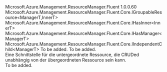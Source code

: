 <Type Name="IIndependentChildResource&lt;ManagerT,InnerT&gt;" FullName="Microsoft.Azure.Management.ResourceManager.Fluent.Core.IIndependentChildResource&lt;ManagerT,InnerT&gt;">
  <TypeSignature Language="C#" Value="public interface IIndependentChildResource&lt;ManagerT,InnerT&gt; : Microsoft.Azure.Management.ResourceManager.Fluent.Core.IGroupableResource&lt;ManagerT,InnerT&gt;, Microsoft.Azure.Management.ResourceManager.Fluent.Core.IHasInner&lt;InnerT&gt;, Microsoft.Azure.Management.ResourceManager.Fluent.Core.IHasManager&lt;ManagerT&gt;, Microsoft.Azure.Management.ResourceManager.Fluent.Core.IIndependentChild&lt;ManagerT&gt;" />
  <TypeSignature Language="ILAsm" Value=".class public interface auto ansi abstract IIndependentChildResource`2&lt;ManagerT, InnerT&gt; implements class Microsoft.Azure.Management.ResourceManager.Fluent.Core.IGroupableResource`2&lt;!ManagerT, !InnerT&gt;, class Microsoft.Azure.Management.ResourceManager.Fluent.Core.IHasId, class Microsoft.Azure.Management.ResourceManager.Fluent.Core.IHasInner`1&lt;!InnerT&gt;, class Microsoft.Azure.Management.ResourceManager.Fluent.Core.IHasManager`1&lt;!ManagerT&gt;, class Microsoft.Azure.Management.ResourceManager.Fluent.Core.IHasName, class Microsoft.Azure.Management.ResourceManager.Fluent.Core.IHasResourceGroup, class Microsoft.Azure.Management.ResourceManager.Fluent.Core.IIndependentChild`1&lt;!ManagerT&gt;, class Microsoft.Azure.Management.ResourceManager.Fluent.Core.IResource, class Microsoft.Azure.Management.ResourceManager.Fluent.Core.ResourceActions.IIndexable" />
  <TypeSignature Language="DocId" Value="T:Microsoft.Azure.Management.ResourceManager.Fluent.Core.IIndependentChildResource`2" />
  <TypeSignature Language="VB.NET" Value="Public Interface IIndependentChildResource(Of ManagerT, InnerT)&#xA;Implements IGroupableResource(Of ManagerT, InnerT), IHasInner(Of InnerT), IHasManager(Of ManagerT), IIndependentChild(Of ManagerT)" />
  <TypeSignature Language="F#" Value="type IIndependentChildResource&lt;'ManagerT, 'InnerT&gt; = interface&#xA;    interface IGroupableResource&lt;'ManagerT, 'InnerT&gt;&#xA;    interface IResource&#xA;    interface IIndexable&#xA;    interface IHasId&#xA;    interface IHasName&#xA;    interface IHasResourceGroup&#xA;    interface IHasManager&lt;'ManagerT&gt;&#xA;    interface IHasInner&lt;'InnerT&gt;&#xA;    interface IIndependentChild&lt;'ManagerT&gt;" />
  <AssemblyInfo>
    <AssemblyName>Microsoft.Azure.Management.ResourceManager.Fluent</AssemblyName>
    <AssemblyVersion>1.0.0.60</AssemblyVersion>
  </AssemblyInfo>
  <TypeParameters>
    <TypeParameter Name="ManagerT" />
    <TypeParameter Name="InnerT" />
  </TypeParameters>
  <Interfaces>
    <Interface>
      <InterfaceName>Microsoft.Azure.Management.ResourceManager.Fluent.Core.IGroupableResource&lt;ManagerT,InnerT&gt;</InterfaceName>
    </Interface>
    <Interface>
      <InterfaceName>Microsoft.Azure.Management.ResourceManager.Fluent.Core.IHasInner&lt;InnerT&gt;</InterfaceName>
    </Interface>
    <Interface>
      <InterfaceName>Microsoft.Azure.Management.ResourceManager.Fluent.Core.IHasManager&lt;ManagerT&gt;</InterfaceName>
    </Interface>
    <Interface>
      <InterfaceName>Microsoft.Azure.Management.ResourceManager.Fluent.Core.IIndependentChild&lt;ManagerT&gt;</InterfaceName>
    </Interface>
  </Interfaces>
  <Docs>
    <typeparam name="ManagerT">To be added.</typeparam>
    <typeparam name="InnerT">To be added.</typeparam>
    <summary>
            Eine Schnittstelle für die untergeordnete Ressource, die CRUDed unabhängig von der übergeordneten Ressource sein kann.
            </summary>
    <remarks>To be added.</remarks>
  </Docs>
  <Members />
</Type>